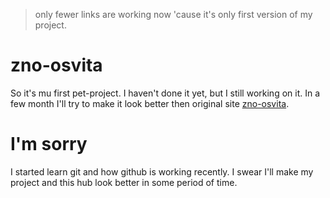 > only fewer links are working now 'cause it's only first version of my project.

# zno-osvita
So it's mu first pet-project. I haven't done it yet, but I still working on it. In a few month I'll try to make it look better then original site [zno-osvita](https://zno.osvita.ua/).

# I'm sorry
I started learn git and how github is working recently. I swear I'll make my project and this hub look better in some period of time.
